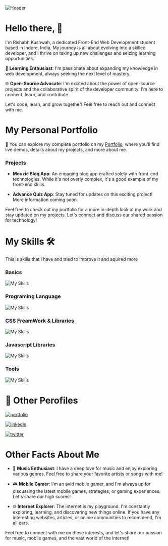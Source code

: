 
![Header](https://i.ibb.co/WkVXB92/github-header-image-1.gif)



# Hello there, 👋

I'm Rishabh Kushwah, a dedicated Front-End Web Development student based in Indore, India. My journey is all about evolving into a skilled developer, and I thrive on taking up new challenges and seizing learning opportunities.

🌱 **Learning Enthusiast**: I'm passionate about expanding my knowledge in web development, always seeking the next level of mastery.

🌐 **Open-Source Advocate**: I'm excited about the power of open-source projects and the collaborative spirit of the developer community. I'm here to connect, learn, and contribute.

Let's code, learn, and grow together! Feel free to reach out and connect with me.



# My Personal Portfolio

🚀 You can explore my complete portfolio on my [Portfolio](https://rishabhkushwah.netlify.app/), where you'll find live demos, details about my projects, and more about me.

### Projects

- **Mouzie Blog App**: An engaging blog app crafted solely with front-end technologies. While it's not overly complex, it's a good example of my front-end skills.

- **Advance Quiz App**: Stay tuned for updates on this exciting project! More information coming soon.

Feel free to check out my portfolio for a more in-depth look at my work and stay updated on my projects. Let's connect and discuss our shared passion for technology!

#  My Skills 🛠

This is skills that i have and tried to improve it and aquired more

### Basics 
![My Skills](https://skillicons.dev/icons?i=html,css)

### Programing Language 

![My Skills](https://skillicons.dev/icons?i=js)

### CSS FreamWork & Libraries

![My Skills](https://skillicons.dev/icons?i=bootstrap,tailwind)

### Javascript Libraries 

![My Skills](https://skillicons.dev/icons?i=react)

### Tools

![My Skills](https://skillicons.dev/icons?i=git,github,vscode,netlify,vercel,)



<!-- ![GitHub stats](https://github-readme-stats.vercel.app/api?username=rjkush17&show_icons=true&hide_border=true) -->



# 🔗 Other Perofiles
[![portfolio](https://img.shields.io/badge/my_portfolio-000?style=for-the-badge&logo=ko-fi&logoColor=white)](https://rishabhkushwah.netlify.app/)

[![linkedin](https://img.shields.io/badge/linkedin-0A66C2?style=for-the-badge&logo=linkedin&logoColor=white)](https://www.linkedin.com/in/rjkush17/)

[![twitter](https://img.shields.io/badge/instagram-1DA1F2?style=for-the-badge&logo=instagram&logoColor=white)](https://www.instagram.com/rjkush17/)

# Other Facts About Me

- 🎵 **Music Enthusiast**: I have a deep love for music and enjoy exploring various genres. Feel free to share your favorite artists or songs with me!

- 🎮 **Mobile Gamer**: I'm an avid mobile gamer, and I'm always up for discussing the latest mobile games, strategies, or gaming experiences. Let's share our high scores!

- 🌐 **Internet Explorer**: The internet is my playground. I'm constantly exploring, learning, and discovering new things online. If you have any interesting websites, articles, or online communities to recommend, I'm all ears.

Feel free to connect with me on these interests, and let's share our passion for music, mobile games, and the vast world of the internet!

